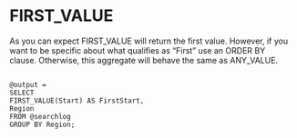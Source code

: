 # FIRST_VALUE

As you can expect FIRST_VALUE will return the first value. However, if
you want to be specific about what qualifies as “First” use an ORDER BY  
clause. Otherwise, this aggregate will behave the same as ANY_VALUE.
```

@output =
SELECT
FIRST_VALUE(Start) AS FirstStart,
Region
FROM @searchlog
GROUP BY Region;